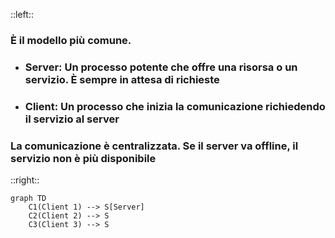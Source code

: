 ::left::
### È il modello più comune.

- ### **Server**: Un processo <Alert>potente</Alert> che offre una risorsa o un servizio. È sempre in attesa di richieste
- ### **Client**: Un processo che <Alert>inizia la comunicazione</Alert> richiedendo il servizio al server

<NoteBlock class="mt-4">

### La comunicazione è <Alert strong>centralizzata</Alert>. Se il server va offline, il servizio non è più disponibile

</NoteBlock>

::right::
<div class="flex flex-col flex-grow justify-center">

```mermaid
graph TD
    C1(Client 1) --> S[Server]
    C2(Client 2) --> S
    C3(Client 3) --> S
```
</div>
